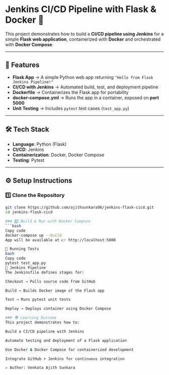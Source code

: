 # Jenkins CI/CD Pipeline with Flask & Docker 🐳  

This project demonstrates how to build a **CI/CD pipeline using Jenkins** for a simple **Flask web application**, containerized with **Docker** and orchestrated with **Docker Compose**.  

---

## 🚀 Features
- **Flask App** → A simple Python web app returning `"Hello from Flask Jenkins Pipeline!"`  
- **CI/CD with Jenkins** → Automated build, test, and deployment pipeline  
- **Dockerfile** → Containerizes the Flask app for portability  
- **docker-compose.yml** → Runs the app in a container, exposed on **port 5000**  
- **Unit Testing** → Includes `pytest` test cases (`test_app.py`)  

---

## 🛠️ Tech Stack
- **Language**: Python (Flask)  
- **CI/CD**: Jenkins  
- **Containerization**: Docker, Docker Compose  
- **Testing**: Pytest  

---

## ⚙️ Setup Instructions

### 1️⃣ Clone the Repository
```bash
git clone https://github.com/ajithsunkara96/jenkins-flask-cicd.git
cd jenkins-flask-cicd

### 2️⃣ Build & Run with Docker Compose
```bash 
Copy code
docker-compose up --build
App will be available at 👉 http://localhost:5000

🧪 Running Tests
bash
Copy code
pytest test_app.py
🔄 Jenkins Pipeline
The Jenkinsfile defines stages for:

Checkout → Pulls source code from GitHub

Build → Builds Docker image of the Flask app

Test → Runs pytest unit tests

Deploy → Deploys container using Docker Compose

### 📚 Learning Outcome
This project demonstrates how to:

Build a CI/CD pipeline with Jenkins

Automate testing and deployment of a Flask application

Use Docker & Docker Compose for containerized development

Integrate GitHub + Jenkins for continuous integration

✍️ Author: Venkata Ajith Sunkara
